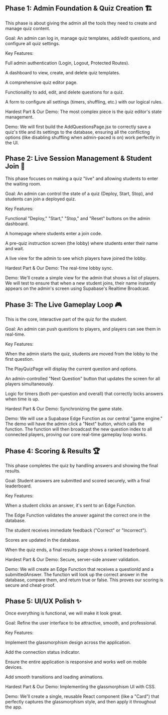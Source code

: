 ## Phase 1: Admin Foundation & Quiz Creation 🏗️
This phase is about giving the admin all the tools they need to create and manage quiz content.

Goal: An admin can log in, manage quiz templates, add/edit questions, and configure all quiz settings.

Key Features:

Full admin authentication (Login, Logout, Protected Routes).

A dashboard to view, create, and delete quiz templates.

A comprehensive quiz editor page.

Functionality to add, edit, and delete questions for a quiz.

A form to configure all settings (timers, shuffling, etc.) with our logical rules.

Hardest Part & Our Demo: The most complex piece is the quiz editor's state management.

Demo: We will first build the AddQuestionsPage.jsx to correctly save a quiz's title and its settings to the database, ensuring all the conflicting options (like disabling shuffling when admin-paced is on) work perfectly in the UI.

## Phase 2: Live Session Management & Student Join 🚪
This phase focuses on making a quiz "live" and allowing students to enter the waiting room.

Goal: An admin can control the state of a quiz (Deploy, Start, Stop), and students can join a deployed quiz.

Key Features:

Functional "Deploy," "Start," "Stop," and "Reset" buttons on the admin dashboard.

A homepage where students enter a join code.

A pre-quiz instruction screen (the lobby) where students enter their name and wait.

A live view for the admin to see which players have joined the lobby.

Hardest Part & Our Demo: The real-time lobby sync.

Demo: We'll create a simple view for the admin that shows a list of players. We will test to ensure that when a new student joins, their name instantly appears on the admin's screen using Supabase's Realtime Broadcast.

## Phase 3: The Live Gameplay Loop 🎮
This is the core, interactive part of the quiz for the student.

Goal: An admin can push questions to players, and players can see them in real-time.

Key Features:

When the admin starts the quiz, students are moved from the lobby to the first question.

The PlayQuizPage will display the current question and options.

An admin-controlled "Next Question" button that updates the screen for all players simultaneously.

Logic for timers (both per-question and overall) that correctly locks answers when time is up.

Hardest Part & Our Demo: Synchronizing the game state.

Demo: We will use a Supabase Edge Function as our central "game engine." The demo will have the admin click a "Next" button, which calls the function. The function will then broadcast the new question index to all connected players, proving our core real-time gameplay loop works.

## Phase 4: Scoring & Results 🏆
This phase completes the quiz by handling answers and showing the final results.

Goal: Student answers are submitted and scored securely, with a final leaderboard.

Key Features:

When a student clicks an answer, it's sent to an Edge Function.

The Edge Function validates the answer against the correct one in the database.

The student receives immediate feedback ("Correct" or "Incorrect").

Scores are updated in the database.

When the quiz ends, a final results page shows a ranked leaderboard.

Hardest Part & Our Demo: Secure, server-side answer validation.

Demo: We will create an Edge Function that receives a questionId and a submittedAnswer. The function will look up the correct answer in the database, compare them, and return true or false. This proves our scoring is secure and cheat-proof.

## Phase 5: UI/UX Polish ✨
Once everything is functional, we will make it look great.

Goal: Refine the user interface to be attractive, smooth, and professional.

Key Features:

Implement the glassmorphism design across the application.

Add the connection status indicator.

Ensure the entire application is responsive and works well on mobile devices.

Add smooth transitions and loading animations.

Hardest Part & Our Demo: Implementing the glassmorphism UI with CSS.

Demo: We'll create a single, reusable React component (like a "Card") that perfectly captures the glassmorphism style, and then apply it throughout the app.